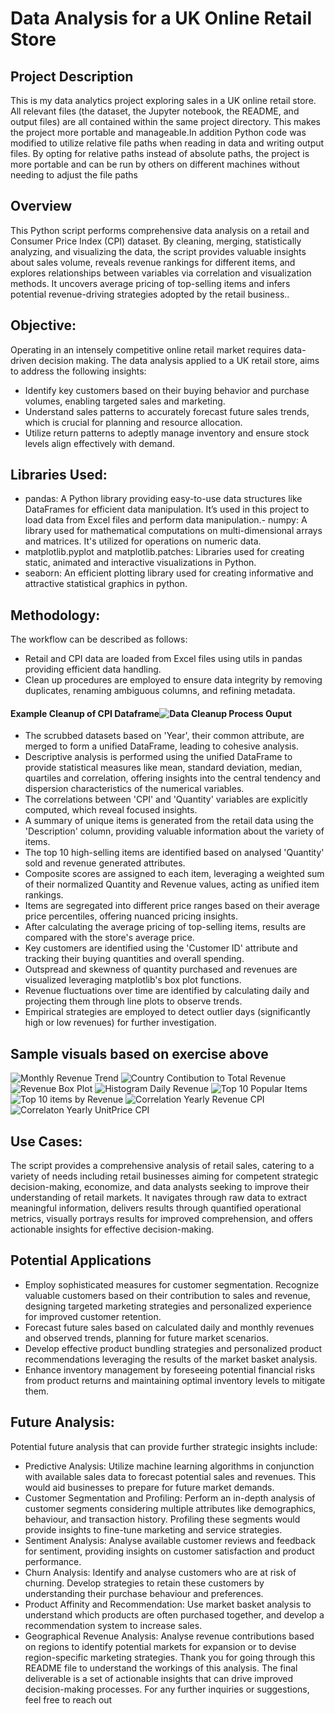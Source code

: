 # Data Analysis for a UK Online Retail Store
## Project Description
This is my data analytics project exploring sales in a UK online retail store. All relevant files (the dataset, the Jupyter notebook, the README, and output files) are all contained within the same project directory. This makes the project more portable and manageable.In addition Python code was modified to utilize relative file paths when reading in data and writing output files. By opting for relative paths instead of absolute paths, the project is more portable and can be run by others on different machines without needing to adjust the file paths
## Overview
This Python script performs comprehensive data analysis on a retail and Consumer Price Index (CPI) dataset. By cleaning, merging, statistically analyzing, and visualizing the data, the script provides valuable insights about sales volume, reveals revenue rankings for different items, and explores relationships between variables via correlation and visualization methods. It uncovers average pricing of top-selling items and infers potential revenue-driving strategies adopted by the retail business..
## Objective:
Operating in an intensely competitive online retail market requires data-driven decision making. The data analysis applied to a UK retail store, aims to address the following insights:
- Identify key customers based on their buying behavior and purchase volumes, enabling targeted sales and marketing.
- Understand sales patterns to accurately forecast future sales trends, which is crucial for planning and resource allocation.
- Utilize return patterns to adeptly manage inventory and ensure stock levels align effectively with demand.
## Libraries Used:
- pandas: A Python library providing easy-to-use data structures like DataFrames for efficient data manipulation. It’s used in this project to load data from Excel files and perform data manipulation.- numpy: A library used for mathematical computations on multi-dimensional arrays and matrices. It's utilized for operations on numeric data.
- matplotlib.pyplot and matplotlib.patches: Libraries used for creating static, animated and interactive visualizations in Python.
- seaborn: An efficient plotting library used for creating informative and attractive statistical graphics in python.
## Methodology:
The workflow can be described as follows:
- Retail and CPI data are loaded from Excel files using utils in pandas providing efficient data handling.
- Clean up procedures are employed to ensure data integrity by removing duplicates, renaming ambiguous columns, and refining metadata. 
#### Example Cleanup of CPI Dataframe![Data Cleanup Process Ouput](https://github.com/Krisi/Data-Analysis-for-a-UK-Online-Retail-Store/blob/master/Datacleanup.png)
- The scrubbed datasets based on 'Year', their common attribute, are merged to form a unified DataFrame, leading to cohesive analysis. 
- Descriptive analysis is performed using the unified DataFrame to provide statistical measures like mean, standard deviation, median, quartiles and correlation, offering insights into the central tendency and dispersion characteristics of the numerical variables.
- The correlations between 'CPI' and 'Quantity' variables are explicitly computed, which reveal focused insights.
- A summary of unique items is generated from the retail data using the 'Description' column, providing valuable information about the variety of items.
- The top 10 high-selling items are identified based on analysed 'Quantity' sold and revenue generated attributes.
- Composite scores are assigned to each item, leveraging a weighted sum of their normalized Quantity and Revenue values, acting as unified item rankings.
- Items are segregated into different price ranges based on their average price percentiles, offering nuanced pricing insights.
- After calculating the average pricing of top-selling items, results are compared with the store's average price.
- Key customers are identified using the 'Customer ID' attribute and tracking their buying quantities and overall spending.
- Outspread and skewness of quantity purchased and revenues are visualized leveraging matplotlib's box plot functions.
- Revenue fluctuations over time are identified by calculating daily and projecting them through line plots to observe trends.
- Empirical strategies are employed to detect outlier days (significantly high or low revenues) for further investigation.
## Sample visuals based on exercise above
![Monthly Revenue Trend](https://github.com/Krisi/Data-Analysis-for-a-UK-Online-Retail-Store/blob/master/Trend_monthly_revenue.png)
![Country Contibution to Total Revenue](https://github.com/Krisi/Data-Analysis-for-a-UK-Online-Retail-Store/blob/master/contribution_to_total_revenue_by_country.png)
![Revenue Box Plot](https://github.com/Krisi/Data-Analysis-for-a-UK-Online-Retail-Store/blob/master/boxplot_revenue.png)
![Histogram Daily Revenue](https://github.com/Krisi/Data-Analysis-for-a-UK-Online-Retail-Store/blob/master/histogram_daily_revenue.png)
![Top 10 Popular Items](https://github.com/Krisi/Data-Analysis-for-a-UK-Online-Retail-Store/blob/master/top_10_popularitems.png)
![Top 10 items by Revenue](https://github.com/Krisi/Data-Analysis-for-a-UK-Online-Retail-Store/blob/master/top_items_by_revenue.png)
![Correlation Yearly Revenue CPI](https://github.com/Krisi/Data-Analysis-for-a-UK-Online-Retail-Store/blob/master/yearly_revenue_cpi.png)
![Correlaton Yearly UnitPrice CPI](https://github.com/Krisi/Data-Analysis-for-a-UK-Online-Retail-Store/blob/master/yearly_unitprice_cpi.png)
## Use Cases:
The script provides a comprehensive analysis of retail sales, catering to a variety of needs including retail businesses aiming for competent strategic decision-making, economize, and data analysts seeking to improve their understanding of retail markets. It navigates through raw data to extract meaningful information, delivers results through quantified operational metrics, visually portrays results for improved comprehension, and offers actionable insights for effective decision-making.
## Potential Applications
- Employ sophisticated measures for customer segmentation. Recognize valuable customers based on their contribution to sales and revenue, designing targeted marketing strategies and personalized experience for improved customer retention.
- Forecast future sales based on calculated daily and monthly revenues and observed trends, planning for future market scenarios.
- Develop effective product bundling strategies and personalized product recommendations leveraging the results of the market basket analysis.
- Enhance inventory management by foreseeing potential financial risks from product returns and maintaining optimal inventory levels to mitigate them.
## Future Analysis:
Potential future analysis that can provide further strategic insights include:
- Predictive Analysis: Utilize machine learning algorithms in conjunction with available sales data to forecast potential sales and revenues. This would aid businesses to prepare for future market demands.
- Customer Segmentation and Profiling: Perform an in-depth analysis of customer segments considering multiple attributes like demographics, behaviour, and transaction history. Profiling these segments would provide insights to fine-tune marketing and service strategies.
- Sentiment Analysis: Analyse available customer reviews and feedback for sentiment, providing insights on customer satisfaction and product performance.
- Churn Analysis: Identify and analyse customers who are at risk of churning. Develop strategies to retain these customers by understanding their purchase behaviour and preferences.
- Product Affinity and Recommendation: Use market basket analysis to understand which products are often purchased together, and develop a recommendation system to increase sales.
- Geographical Revenue Analysis: Analyse revenue contributions based on regions to identify potential markets for expansion or to devise region-specific marketing strategies.
Thank you for going through this README file to understand the workings of this analysis. The final deliverable is a set of actionable insights that can drive improved decision-making processes. For any further inquiries or suggestions, feel free to reach out
